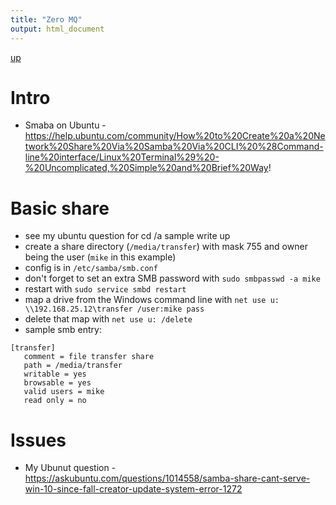 ```yaml
---
title: "Zero MQ"
output: html_document
---
```

[up](https://mikewise2718.github.io/markdowndocs/)

# Intro
* Smaba on Ubuntu - https://help.ubuntu.com/community/How%20to%20Create%20a%20Network%20Share%20Via%20Samba%20Via%20CLI%20%28Command-line%20interface/Linux%20Terminal%29%20-%20Uncomplicated,%20Simple%20and%20Brief%20Way!

# Basic share
* see my ubuntu question for cd /a sample write up
* create a share directory (`/media/transfer`) with mask 755 and owner being the user (`mike` in this example)
* config is in `/etc/samba/smb.conf`
* don't forget to set an extra SMB password with `sudo smbpasswd -a mike`
* restart with `sudo service smbd restart`
* map a drive from the Windows command line with `net use u: \\192.168.25.12\transfer /user:mike pass`
* delete that map with `net use u: /delete`
* sample smb entry:
```
[transfer]
   comment = file transfer share
   path = /media/transfer
   writable = yes
   browsable = yes
   valid users = mike
   read only = no
```

# Issues
* My Ubunut question - https://askubuntu.com/questions/1014558/samba-share-cant-serve-win-10-since-fall-creator-update-system-error-1272

